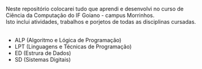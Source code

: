 Neste repositório colocarei tudo que aprendi e desenvolvi no curso de Ciência da Computação do IF Goiano - campus Morrinhos.
<br>Isto inclui atividades, trabalhos e porjetos de todas as disciplinas cursadas.
<br><br>
<ul>
<li>ALP (Algoritmo e Lógica de Programação)</li>
<li>LPT (Linguagens e Técnicas de Programação)</li>
<li>ED (Estrura de Dados)</li>
<li>SD (Sistemas Digitais)</li>
</ul>
